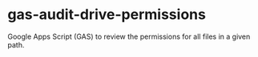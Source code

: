 # gas-audit-drive-permissions
Google Apps Script (GAS) to review the permissions for all files in a given path.
